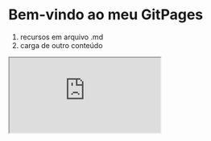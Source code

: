 # Bem-vindo ao meu GitPages

1. recursos em arquivo .md
2. carga de outro conteúdo

<div>
<iframe src="https://www.w3schools.com" title="W3Schools Free Online Web Tutorials"></iframe>
</div>


